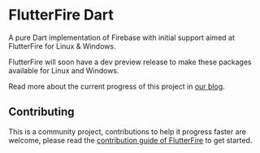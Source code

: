 # FlutterFire Dart

A pure Dart implementation of Firebase with initial support aimed at FlutterFire for Linux & Windows.

FlutterFire will soon have a dev preview release to make these packages available for Linux and Windows.

Read more about the current progress of this project in [our blog](https://invertase.io/blog/announcing-flutterfire-desktop).

## Contributing

This is a community project, contributions to help it progress faster are welcome, please read the [contribution guide of FlutterFire](https://github.com/FirebaseExtended/flutterfire/blob/master/CONTRIBUTING.md) to get started.
